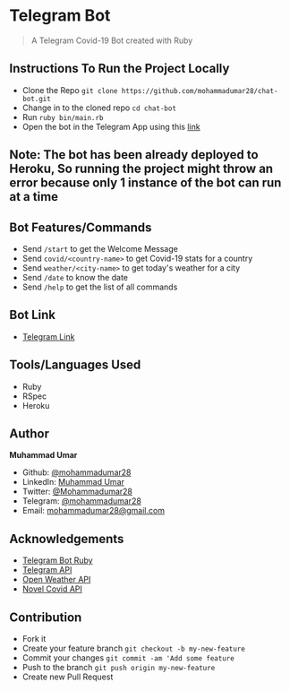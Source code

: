 # Telegram Bot
> A Telegram Covid-19 Bot created with Ruby

## Instructions To Run the Project Locally
* Clone the Repo `git clone https://github.com/mohammadumar28/chat-bot.git`
* Change in to the cloned repo `cd chat-bot`
* Run `ruby bin/main.rb`
* Open the bot in the Telegram App using this [link](https://t.me/chingani_bot)

## Note: The bot has been already deployed to Heroku, So running the project might throw an error because only 1 instance of the bot can run at a time

## Bot Features/Commands
* Send `/start` to get the Welcome Message
* Send `covid/<country-name>` to get Covid-19 stats for a country
* Send `weather/<city-name>` to get today's weather for a city
* Send `/date` to know the date
* Send `/help` to get the list of all commands

## Bot Link
* [Telegram Link](https://t.me/chingani_bot)

## Tools/Languages Used
* Ruby
* RSpec
* Heroku

## Author
**Muhammad Umar**
- Github: [@mohammadumar28](https://github.com/mohammadumar28)
- LinkedIn: [Muhammad Umar](https://www.linkedin.com/in/mohammadumar28/)
- Twitter: [@Mohammadumar28](https://twitter.com/Mohammadumar28)
- Telegram: [@mohammadumar28](https://t.me/mohammadumar28)
- Email: [mohammadumar28@gmail.com](mailto:mohammadumar28@gmail.com)
## Acknowledgements

* [Telegram Bot Ruby](https://github.com/atipugin/telegram-bot-ruby)
* [Telegram API](https://core.telegram.org/api)
* [Open Weather API](https://openweathermap.org/)
* [Novel Covid API](https://github.com/NovelCOVID/API)

## Contribution
* Fork it
* Create your feature branch `git checkout -b my-new-feature`
* Commit your changes `git commit -am 'Add some feature`
* Push to the branch `git push origin my-new-feature`
* Create new Pull Request
